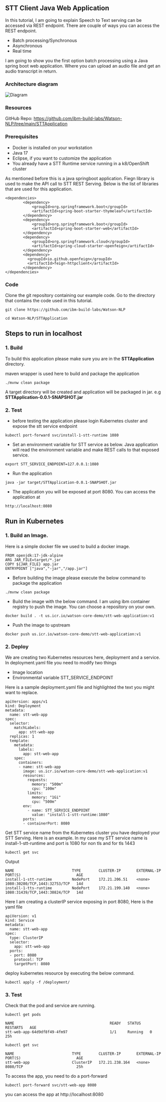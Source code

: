 ## STT Client Java Web Application
In this tutorial, I am going to explain Speech to Text serving can be accessed via REST endpoint. There are couple of ways you can access the REST endpoint.
- Batch processing/Synchronous
- Asynchronous
- Real time

I am going to show you the first option batch processing using a Java spring boot web application. Where you can upload an audio file and get an audio transcript in return.

### Architecture diagram

![Diagram](architecture.png)
 
### Resources

GitHub Repo: https://github.com/ibm-build-labs/Watson-NLP/tree/main/STTApplication

### Prerequisites
- Docker is installed on your workstation
- Java 17
- Eclipse, if you want to customize the application
- You already have a STT Runtime service running in a k8/OpenShift cluster

As mentioned before this is a java springboot application. Fiegn library is used to make the API call to STT REST Serving. Below is the list of libraries that are used for this application.
```
<dependencies>
		<dependency>
			<groupId>org.springframework.boot</groupId>
			<artifactId>spring-boot-starter-thymeleaf</artifactId>
		</dependency>
		<dependency>
			<groupId>org.springframework.boot</groupId>
			<artifactId>spring-boot-starter-web</artifactId>
		</dependency>
		<dependency>
			<groupId>org.springframework.cloud</groupId>
			<artifactId>spring-cloud-starter-openfeign</artifactId>
		</dependency>
		<dependency>
		  <groupId>io.github.openfeign</groupId>
		  <artifactId>feign-httpclient</artifactId>
		</dependency>
</dependencies>
```
### Code
Clone the git repository containing our example code. Go to the directory that contains the code used in this tutorial.
```
git clone https://github.com/ibm-build-labs/Watson-NLP
```
```
cd Watson-NLP/STTApplication
```

## Steps to run in localhost

### 1. Build
To build this application please make sure you are in the **STTApplication** directory.

maven wrapper is used here to build and package the application
```
./mvnw clean package
```
A target directory will be created and application will be packaged in jar. e.g **STTApplication-0.0.1-SNAPSHOT.jar**

### 2. Test
- before testing the application please login Kubernetes cluster and expose the stt service endpoint
```
kubectl port-forward svc/install-1-stt-runtime 1080
```
- Set an environment variable for STT service as below. Java application will read the environment variable and make REST calls to that exposed service.
```
export STT_SERVICE_ENDPOINT=127.0.0.1:1080
```
- Run the application
```
java -jar target/STTApplication-0.0.1-SNAPSHOT.jar
```
- The application you will be exposed at port 8080. You can access the application at
```
http://localhost:8080
```

## Run in Kubernetes
### 1. Build an Image.
Here is a simple docker file we used to build a docker image.
```
FROM openjdk:17-jdk-alpine
ARG JAR_FILE=target/*.jar
COPY ${JAR_FILE} app.jar
ENTRYPOINT ["java","-jar","/app.jar"]
```
- Before building the image please execute the below command to package the application
```
./mvnw clean package
```

- Build the image with the below command. I am using ibm container registry to push the image. You can choose a repository on your own.
```
docker build . -t us.icr.io/watson-core-demo/stt-web-application:v1
```
- Push the image to upstream
```
docker push us.icr.io/watson-core-demo/stt-web-application:v1
```
### 2. Deploy
We are creating two Kubernetes resources here, deployment and a service. In deployment.yaml file you need to modify two things
 - Image location
 - Environmental variable STT_SERVICE_ENDPOINT

Here is a sample deployment.yaml file and highlighted the text you might want to replace.
```
apiVersion: apps/v1
kind: Deployment
metadata:
  name: stt-web-app
spec:
  selector:
    matchLabels:
      app: stt-web-app
  replicas: 1
  template:
    metadata:
      labels:
        app: stt-web-app
    spec:
      containers:
      - name: stt-web-app
        image: us.icr.io/watson-core-demo/stt-web-application:v1
        resources:
          requests:
            memory: "500m"
            cpu: "100m"
          limits:
            memory: "1Gi"
            cpu: "500m"
        env:
          - name: STT_SERVICE_ENDPOINT
            value: "install-1-stt-runtime:1080"
        ports:
        - containerPort: 8080
```

Get STT service name from the Kubernetes cluster you have deployed your STT Serving. Here is an example. In my case my STT service name is install-1-stt-runtime and port is 1080 for non tls and for tls 1443
```
kubectl get svc 
```
Output
```
NAME                          TYPE        CLUSTER-IP       EXTERNAL-IP   PORT(S)                         AGE
install-1-stt-runtime         NodePort    172.21.206.51    <none>        1080:30280/TCP,1443:32753/TCP   14d
install-1-tts-runtime         NodePort    172.21.199.140   <none>        1080:31439/TCP,1443:30824/TCP   14d
```

Here I am creating a clusterIP service exposing in port 8080, Here is the yaml file
```
apiVersion: v1
kind: Service
metadata:
  name: stt-web-app
spec:
  type: ClusterIP
  selector:
    app: stt-web-app
  ports:
  - port: 8080
    protocol: TCP
    targetPort: 8080
```

deploy kubernetes resource by executing the below command.
```
kubectl apply -f /deployment/
```
### 3. Test 

Check that the pod and service are running.
```
kubectl get pods
```
```
NAME                                           READY   STATUS    RESTARTS   AGE
stt-web-app-64d9df8f49-4fm97                   1/1     Running   0          25h
```
```
kubectl get svc 
```
```
NAME                          TYPE        CLUSTER-IP       EXTERNAL-IP   PORT(S)                         AGE
stt-web-app                   ClusterIP   172.21.238.164   <none>        8080/TCP                        25h
```

To access the app, you need to do a port-forward
```
kubectl port-forward svc/stt-web-app 8080
```

you can access the app at http://localhost:8080
